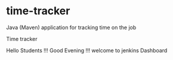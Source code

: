 # time-tracker
Java (Maven) application for tracking time on the job

Time tracker

Hello Students !!! Good Evening !!! welcome to jenkins Dashboard
